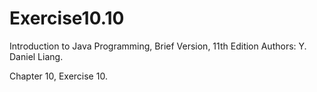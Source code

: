 # Exercise10.10
Introduction to Java Programming, Brief Version, 11th Edition Authors: Y. Daniel Liang. 

Chapter 10, Exercise 10.

